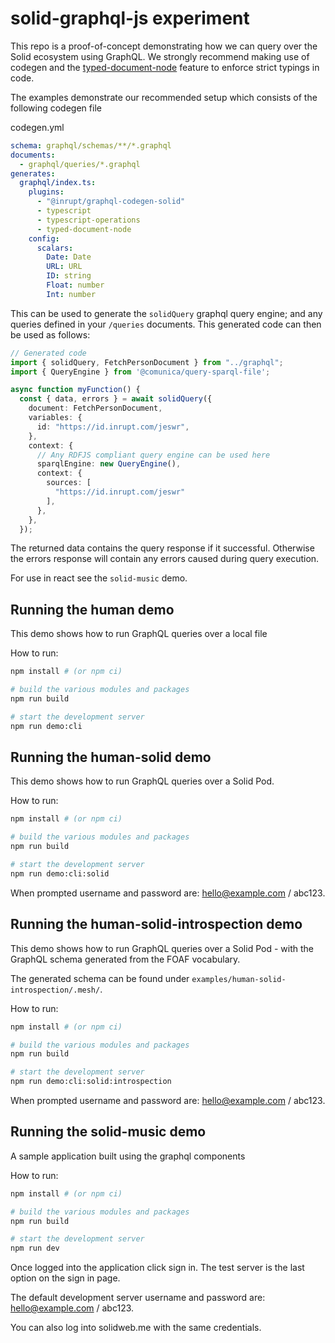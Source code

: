 # solid-graphql-js experiment

This repo is a proof-of-concept demonstrating how we can query over the Solid ecosystem using GraphQL. We strongly recommend making use of codegen and the [typed-document-node](https://the-guild.dev/blog/typed-document-node) feature to enforce strict typings in code.

The examples demonstrate our recommended setup which consists of the following codegen file

codegen.yml

```yml
schema: graphql/schemas/**/*.graphql
documents:
  - graphql/queries/*.graphql
generates:
  graphql/index.ts:
    plugins:
      - "@inrupt/graphql-codegen-solid"
      - typescript
      - typescript-operations
      - typed-document-node
    config:
      scalars:
        Date: Date
        URL: URL
        ID: string
        Float: number
        Int: number
```

This can be used to generate the `solidQuery` graphql query engine; and any queries defined in your `/queries` documents. This generated code can then be used as follows:

```ts
// Generated code
import { solidQuery, FetchPersonDocument } from "../graphql";
import { QueryEngine } from '@comunica/query-sparql-file';

async function myFunction() {
  const { data, errors } = await solidQuery({
    document: FetchPersonDocument,
    variables: {
      id: "https://id.inrupt.com/jeswr",
    },
    context: {
      // Any RDFJS compliant query engine can be used here
      sparqlEngine: new QueryEngine(),
      context: {
        sources: [
          "https://id.inrupt.com/jeswr"
        ],
      },
    },
  });
```

The returned data contains the query response if it successful. Otherwise the errors response will contain any errors caused during query execution.

For use in react see the `solid-music` demo.

## Running the human demo

This demo shows how to run GraphQL queries over a local file

How to run:

```sh
npm install # (or npm ci)

# build the various modules and packages
npm run build

# start the development server
npm run demo:cli
```

## Running the human-solid demo

This demo shows how to run GraphQL queries over a Solid Pod.

How to run:

```sh
npm install # (or npm ci)

# build the various modules and packages
npm run build

# start the development server
npm run demo:cli:solid
```

When prompted username and password are: hello@example.com / abc123.

## Running the human-solid-introspection demo

This demo shows how to run GraphQL queries over a Solid Pod - with the GraphQL schema generated from the FOAF
vocabulary.

The generated schema can be found under `examples/human-solid-introspection/.mesh/`.

How to run:

```sh
npm install # (or npm ci)

# build the various modules and packages
npm run build

# start the development server
npm run demo:cli:solid:introspection
```

When prompted username and password are: hello@example.com / abc123.

## Running the solid-music demo

A sample application built using the graphql components

How to run:

```sh
npm install # (or npm ci)

# build the various modules and packages
npm run build

# start the development server
npm run dev
```

Once logged into the application click sign in. The test server is the last option on the sign in page.

The default development server username and password are: hello@example.com / abc123.

You can also log into solidweb.me with the same credentials.
